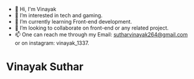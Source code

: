 
- 👋 Hi, I'm Vinayak
- 👀 I’m interested in tech and gaming.
- 🌱 I’m currently learning Front-end development.
- 💞️ I’m looking to collaborate on front-end or any related project.
- 📫 One can reach me through my Email: sutharvinayak264@gmail.com or on instagram: vinayak_1337.

<h1>Vinayak Suthar</h1>
